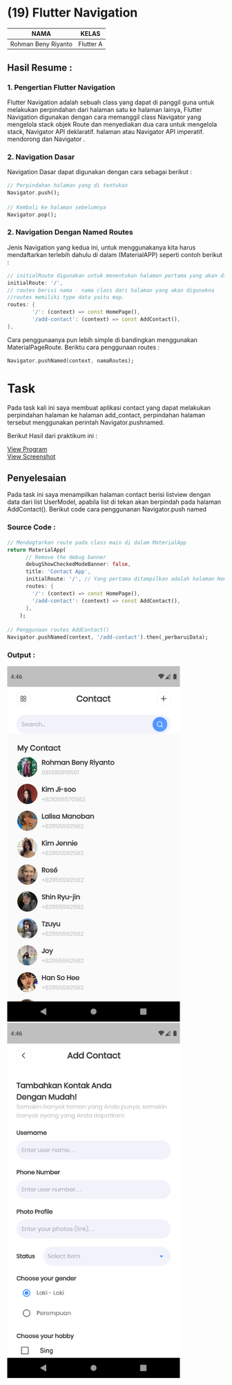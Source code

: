 # (19) Flutter Navigation
| NAMA |  KELAS
|--|--|
| Rohman Beny Riyanto  |  Flutter A

## Hasil Resume :

### 1. Pengertian Flutter Navigation
Flutter Navigation adalah sebuah class yang dapat di panggil guna untuk melakukan perpindahan dari halaman satu ke halaman lainya, Flutter Navigation digunakan dengan cara memanggil class Navigator yang mengelola stack objek Route dan menyediakan dua cara untuk mengelola stack, Navigator API deklaratif. halaman atau Navigator API imperatif. mendorong dan Navigator .

### 2. Navigation Dasar
Navigation Dasar dapat digunakan dengan cara sebagai berikut :
```dart
// Perpindahan halaman yang di tentukan
Navigator.push();

// Kembali ke halaman sebelumnya
Navigator.pop();
```

### 2. Navigation Dengan Named Routes
Jenis Navigation yang kedua ini, untuk menggunakanya kita harus mendaftarkan terlebih dahulu di dalam (MaterialAPP) seperti contoh berikut :
```dart
// initialRoute digunakan untuk menentukan halaman pertama yang akan di tampikan
initialRoute: '/',
// routes berisi nama - nama class dari halaman yang akan digunakna
//routes memiliki type data yaitu map.
routes: {
        '/': (context) => const HomePage(),
        '/add-contact': (context) => const AddContact(),
},
```

Cara penggunaanya pun lebih simple di bandingkan menggunakan MaterialPageRoute. Beriktu cara penggunaan routes :
```dart
Navigator.pushNamed(context, namaRoutes);
```

# Task
Pada task kali ini saya membuat aplikasi contact yang dapat melakukan perpindahan halaman ke halaman add_contact, perpindahan halaman tersebut menggunakan perintah Navigator.pushnamed.

Berikut Hasil dari praktikum ini :

[View Program](https://github.com/RohmanBenyRiyanto/flutter_rohman-beny-riyanto/tree/main/19_Flutter%20Navigation/praktikum/praktikum_19)<br>
[View Screenshot](https://github.com/RohmanBenyRiyanto/flutter_rohman-beny-riyanto/tree/main/19_Flutter%20Navigation/screenshot)

## Penyelesaian
Pada task ini saya menampilkan halaman contact berisi listview dengan data dari list UserModel, apabila list di tekan akan berpindah pada halaman AddContact(). Berikut code cara penggunanan Navigator.push named

### Source Code :

```dart
// Mendagtarkan route pada class main di dalam MaterialApp
return MaterialApp(
      // Remove the debug banner
      debugShowCheckedModeBanner: false,
      title: 'Contact App',
      initialRoute: '/', // Yang pertama ditampilkan adalah halaman HomePAge().
      routes: {
        '/': (context) => const HomePage(),
        '/add-contact': (context) => const AddContact(),
      },
    );

// Penggunaan routes AddContact()
Navigator.pushNamed(context, '/add-contact').then(_perbaruiData);
```

### Output :
<img src="https://github.com/RohmanBenyRiyanto/flutter_rohman-beny-riyanto/blob/main/19_Flutter%20Navigation/screenshot/Screenshot_1648806394.png" width="400">   <img src="https://github.com/RohmanBenyRiyanto/flutter_rohman-beny-riyanto/blob/main/19_Flutter%20Navigation/screenshot/Screenshot_1648806409.png" width="400">